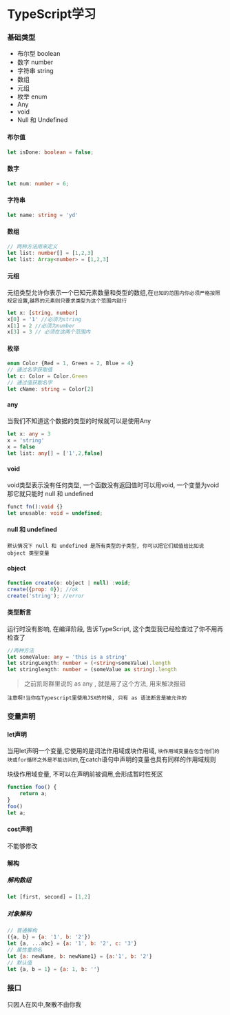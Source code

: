 # TypeScript学习

### 基础类型

+ 布尔型 boolean
+ 数字 number
+ 字符串 string
+ 数组
+ 元组
+ 枚举 enum
+ Any
+ void
+ Null 和 Undefined

#### 布尔值

```ts
let isDone: boolean = false;
```

#### 数字

```ts
let num: number = 6;
```

#### 字符串

```ts
let name: string = 'yd'
```

#### 数组

```typescript
// 两种方法用来定义
let list: number[] = [1,2,3]
let list: Array<number> = [1,2,3]
```

#### 元组

元组类型允许你表示一个已知元素数量和类型的数组,在`已知的范围内你必须严格按照规定设置`,`越界的元素则只要求类型为这个范围内就行`

```ts
let x: [string, number]
x[0] = '1' //必须为string
x[1] = 2 //必须为number
x[3] = 3 // 必须在这两个范围内
```

#### 枚举

```ts
enum Color {Red = 1, Green = 2, Blue = 4}
// 通过名字获取值
let c: Color = Color.Green
// 通过值获取名字
let cName: string = Color[2]
```

#### any

当我们不知道这个数据的类型的时候就可以是使用Any

```ts
let x: any = 3
x = 'string'
x = false
let list: any[] = ['1',2,false]
```

#### void

void类型表示没有任何类型, 一个函数没有返回值时可以用void, 一个变量为void 那它就只能时 null 和 undefined

```ts
funct fn():void {}
let unusable: void = undefined;
```

#### null 和 undefined

`默认情况下 null 和 undefined 是所有类型的子类型, 你可以把它们赋值给比如说 object 类型变量`

#### object

```js
function create(o: object | null) :void;
create({prop: 0}); //ok
create('string'); //error
```

#### 类型断言

运行时没有影响, 在编译阶段, 告诉TypeScript, 这个类型我已经检查过了你不用再检查了

```ts
//两种方法
let someValue: any = 'this is a string'
let stringLength: number = (<string>someValue).length
let stringlength: number = (someValue as string).length
```

> 之前凯哥群里说的 as any , 就是用了这个方法, 用来解决报错

`注意啊!当你在Typescript里使用JSX的时候, 只有 as 语法断言是被允许的`



### 变量声明

#### let声明

当用let声明一个变量,它使用的是词法作用域或块作用域, `块作用域变量在包含他们的块或for循环之外是不能访问的`,在catch语句中声明的变量也具有同样的作用域规则

块级作用域变量, 不可以在声明前被调用,会形成暂时性死区

```ts
function foo() {
    return a;
}
foo()
let a;
```

#### cost声明

不能够修改

#### 解构

##### 解构数组

```js
let [first, second] = [1,2]
```

##### 对象解构

```js
// 普通解构
({a, b} = {a: '1', b: '2'})
let {a, ...abc} = {a: '1', b: '2', c: '3'}
// 属性重命名
let {a: newName, b: newName1} = {a:'1', b: '2'}
// 默认值
let {a, b = 1} = {a: 1, b: ''}
```

### 接口

只因人在风中,聚散不由你我



